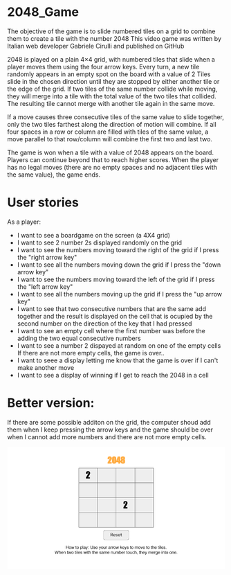 # 2048_Game
The objective of the game is to slide numbered tiles on a grid to combine them to create a tile with the number 2048
This video game was written by Italian web developer Gabriele Cirulli and published on GitHub

2048 is played on a plain 4×4 grid, with numbered tiles that slide when a player moves them using the four arrow keys.
Every turn, a new tile randomly appears in an empty spot on the board with a value of 2 
Tiles slide in the chosen direction until they are stopped by either another tile or the edge of the grid. 
If two tiles of the same number collide while moving, they will merge into a tile with the total value of the two tiles that collided.
The resulting tile cannot merge with another tile again in the same move. 

If a move causes three consecutive tiles of the same value to slide together, only the two tiles farthest along the direction of motion will combine. 
If all four spaces in a row or column are filled with tiles of the same value, a move parallel to that row/column will combine the first two and last two.

The game is won when a tile with a value of 2048 appears on the board. Players can continue beyond that to reach higher scores.
When the player has no legal moves (there are no empty spaces and no adjacent tiles with the same value), the game ends.

# User stories
As a player:
 * I want to see a boardgame on the screen (a 4X4 grid)
 * I want to see 2 number 2s displayed randomly on the grid
 * I want to see the numbers moving toward the right of the grid if I press the "right arrow key"
 * I want to see all the numbers moving down the grid if I press the "down arrow key"
 * I want to see the numbers moving toward the left of the grid if I press the "left arrow key"
 * I want to see all the numbers moving up the grid if I press the "up arrow key"
 * I want to see that two consecutive numbers that are the same add together and the result is displayed on the cell that is ocupied by the second number on the direction of the key that I had pressed
 * I want to see an empty cell where the first number was before the adding the two equal consecutive numbers
 * I want to see a number 2 dispayed at random on one of the empty cells
If there are not more empty cells, the game is over..
 * I want to seee a display letting me know that the game is over if I can't make another move
 * I want to see a display of winning if I get to reach the 2048 in a cell
  

# Better version:
If there are some possible additon on the grid, the computer shoud add them when I keep pressing the arrow keys and the game should be over when I cannot add more numbers and there are not more empty cells.

![wireframe](wireframe2048.png)
